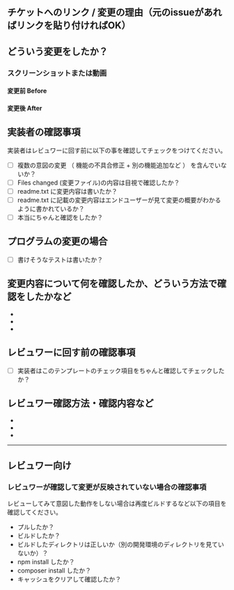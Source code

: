 ## チケットへのリンク / 変更の理由（元のissueがあればリンクを貼り付ければOK）


## どういう変更をしたか？

<!-- [ このプルリクで変更した事を記載してください ] -->
<!-- [ プログラムの不具合修正の場合、再発防止の情報共有 & レビューしやすいように、簡単で良いので何が原因で不具合が発生し、対策としてどういう処理をしたのかを記載してください ] -->

### スクリーンショットまたは動画

#### 変更前 Before

#### 変更後 After

## 実装者の確認事項

実装者はレビュワーに回す前に以下の事を確認してチェックをつけてください。

- [ ] 複数の意図の変更 （ 機能の不具合修正 + 別の機能追加など ） を含んでいないか？
- [ ] Files changed (変更ファイル)の内容は目視で確認したか？
- [ ] readme.txt に変更内容は書いたか？
- [ ] readme.txt に記載の変更内容はエンドユーザーが見て変更の概要がわかるように書かれているか？
- [ ] 本当にちゃんと確認をしたか？

## プログラムの変更の場合

<!-- テストを書かないのは普通ではありません。書けるテストは極力書くようにしてください。 -->

- [ ] 書けそうなテストは書いたか？

## 変更内容について何を確認したか、どういう方法で確認をしたかなど

<!-- [ 実装者が確認した手順を箇条書きで記載してください。予備知識のないレビュワーが見て再現しやすい手順で記載してください。 ] -->

*
*
*

## レビュワーに回す前の確認事項

- [ ] 実装者はこのテンプレートのチェック項目をちゃんと確認してチェックしたか？

## レビュワー確認方法・確認内容など

<!-- [ レビュワーがどういう手順で何を確認して欲しいかを記載してください。 ] -->

*
*
*

---

## レビュワー向け

### レビュワーが確認して変更が反映されていない場合の確認事項

レビューしてみて意図した動作をしない場合は再度ビルドするなど以下の項目を確認してください。

* プルしたか？
* ビルドしたか？
* ビルドしたディレクトリは正しいか（別の開発環境のディレクトリを見ていないか）？
* npm install したか？
* composer install したか？
* キャッシュをクリアして確認したか？
